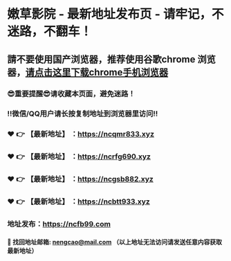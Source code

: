 # 嫩草影院 - 最新地址发布页 - 请牢记，不迷路，不翻车！

## 請不要使用国产浏览器，推荐使用谷歌chrome 浏览器，<a href = "https://www.google.cn/chrome/">请点击这里下载chrome手机浏览器</a>

### :sunglasses:重要提醒:sunglasses:请收藏本页面，避免迷路！
### ‼️微信/QQ用户请长按复制地址到浏览器里访问‼️

### :heart: :point_right: 【最新地址】 ：https://ncqmr833.xyz
### :heart: :point_right: 【最新地址】 ：https://ncrfg690.xyz
### :heart: :point_right: 【最新地址】 ：https://ncgsb882.xyz
### :heart: :point_right: 【最新地址】 ：https://ncbtt933.xyz

### 地址发布：https://ncfb99.com

#### :e-mail: __找回地址邮箱: nengcao@mail.com （以上地址无法访问请发送任意内容获取最新地址）__
